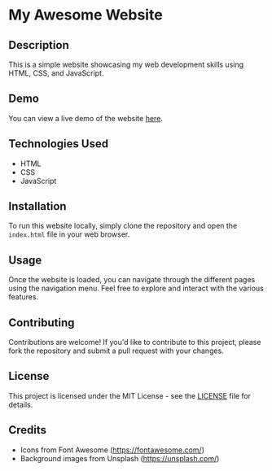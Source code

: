 # My Awesome Website

## Description
This is a simple website showcasing my web development skills using HTML, CSS, and JavaScript.

## Demo
You can view a live demo of the website [here]((https://akhileshkotegar.github.io/Portfolio_Website/)).

## Technologies Used
- HTML
- CSS
- JavaScript

## Installation
To run this website locally, simply clone the repository and open the `index.html` file in your web browser.

## Usage
Once the website is loaded, you can navigate through the different pages using the navigation menu. Feel free to explore and interact with the various features.

## Contributing
Contributions are welcome! If you'd like to contribute to this project, please fork the repository and submit a pull request with your changes.

## License
This project is licensed under the MIT License - see the [LICENSE](LICENSE) file for details.

## Credits
- Icons from Font Awesome (https://fontawesome.com/)
- Background images from Unsplash (https://unsplash.com/)
